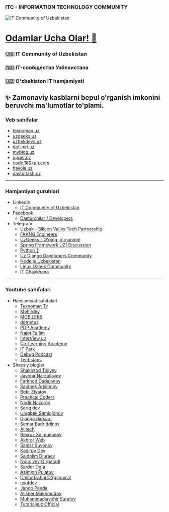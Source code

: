 ### **ITC - INFORMATION TECHNOLOGY COMMUNITY**
![IT Community of Uzbekistan](https://i.ibb.co/F0TSLjx/Demo.png)
# [Odamlar Ucha Olar! 🚀](https://www.youtube.com/watch?v=_TqeyyPDXKc)
### 🇺🇸 IT Community of Uzbekistan
### 🇷🇺 IT-сообщество Узбекистана
### 🇺🇿 O'zbekiston IT hamjamiyati
**✨ Zamonaviy kasblarni bepul o'rganish imkonini beruvchi ma'lumotlar to'plami.**
---
### Veb sahifalar
- [texnoman.uz](https://www.texnoman.uz/)
- [uzgeeks.uz](https://www.uzgeeks.uz/)
- [uzbekdevs.uz](https://uzbekdevs.uz/)
- [dot-net.uz](https://www.dot-net.uz/)
- [myblog.uz](https://myblog.uz/)
- [upper.uz](https://upper.uz/)
- [code.180kun.com](https://code.180kun.com/)
- [havola.uz](https://havola.uz/)
- [dasturlash.uz](https://dasturlash.uz/)
---
### Hamjamiyat guruhlari
- LinkedIn
  - [IT Community of Uzbekistan](https://www.linkedin.com/groups/9267750/)
- Facebook
  - [Dasturchilar / Developers](https://www.facebook.com/groups/uzdevelopers)
- Telegram
  - [Uzbek - Silicon Valley Tech Partnership](https://t.me/uzbeksiliconvalley)
  - [FAANG Engineers](https://t.me/+faoMOaMRrmAzNGIy)
  - [UzGeeks - Oʻqing, oʻrganing!](https://t.me/UzGeeksGroup)
  - [Spring Framework UZ| Discussion](https://t.me/spring_boot_mvc_uz)
  - [Python 🐍](https://t.me/python_uz)
  - [Uz Django Developers Community](https://t.me/djangouzb)
  - [Node.js Uzbekistan](https://t.me/nodejs_uz)
  - [Linux Uzbek Community](https://t.me/linux_uzbek)
  - [IT Chaykhana](https://t.me/IT_Chaykhana)
---
### Youtube sahifalari
- Hamjamiyat sahifalari
  - [Texnoman Tv](https://www.youtube.com/c/TexnomanTv)
  - [Mohirdev](https://www.youtube.com/c/Mohirdev)
  - [MOBILERS](https://www.youtube.com/@mobilersuz)
  - [dotnetuz](https://www.youtube.com/@dotnetuz)
  - [PDP Academy](https://www.youtube.com/c/pdpuz)
  - [Najot Ta'lim](https://www.youtube.com/c/najottalim)
  - [InterView uz](https://www.youtube.com/c/InterViewuz)
  - [Co-Learning Academy](https://www.youtube.com/c/CoLearningAcademy)
  - [IT Park](https://www.youtube.com/channel/UCZWqg4oxo2PyLGuQifUbeqg)
  - [Debug Podcast](https://www.youtube.com/channel/UC_74Z67Q0FnYVh2YYEd9aEA)
  - [Techstans](https://www.youtube.com/@techstans)
- Shaxsiy bloglar
  - [Shakhzod Tojiyev](https://www.youtube.com/c/ShakhzodTojiyev)
  - [Javohir Narzullayev](https://www.youtube.com/@javohirnarzullayev6452)
  - [Farkhod Dadajanov](https://www.youtube.com/c/FarkhodDadajanov)
  - [Saidbek Arislonov](https://www.youtube.com/c/SaidbekArislonov)
  - [Botir Ziyatov](https://www.youtube.com/channel/UCITeBYoT2MxV_GDdYK8lSCA)
  - [Practical Coders](https://www.youtube.com/channel/UCGzVdEjQ6JW3RNpD7uyINRg)
  - [Nodir Nazarov](https://www.youtube.com/c/NodirNazarov/videos)
  - [Sariq dev](https://www.youtube.com/c/Sariqdev)
  - [Ulugbek Samigjonov](https://www.youtube.com/c/UlugbekSamigjonov)
  - [Django darslari](https://www.youtube.com/c/Djangodarslari)
  - [Samar Badriddinov](https://www.youtube.com/c/SamarBadriddinov)
  - [Alitech](https://youtube.com/channel/UCu2Lf4G0tHPNgr0hezIuDKQ)
  - [Bexruz Xolmuminov](https://www.youtube.com/channel/UC-wmT2Zopq22uEPUkAe2vDQ)
  - [Akhror Web](https://www.youtube.com/channel/UCUcemL3X42d5lkcdtTlnbYQ)
  - [Sanjar Suvonov](https://www.youtube.com/channel/UCb6dc_1RkwR7G3anuO6N8Kg)
  - [Kadirov Dev](https://www.youtube.com/@kadirovDev)
  - [Saidolim Djuraev](https://www.youtube.com/@SaidolimDjuraev)
  - [Nuraliyev O'rgatadi](https://www.youtube.com/@NuraliyevOrgatadi)
  - [Sardor Og'a](https://www.youtube.com/@SardorOga)
  - [Azimjon Pulatov](https://www.youtube.com/@azim)
  - [Dasturlashni O'rganamiz](https://www.youtube.com/@DasturlashniOrganamiz)
  - [usufdev](https://www.youtube.com/@usufdev)
  - [Janob Panda](https://www.youtube.com/@JanobPanda)
  - [Alisher Makhmudov](https://www.youtube.com/@AlisherMakhmudov)
  - [Muhammadjavohir Suratov](https://www.youtube.com/@MuhammadjavohirSuratov)
  - [Tutorialsuz Official](https://www.youtube.com/@TUTORIALSUZ)